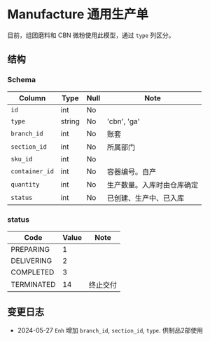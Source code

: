 # Manufacture 通用生产单

目前，组团磨料和 CBN 微粉使用此模型，通过 `type` 列区分。

结构
---------------------------------------------------------------------
### Schema
Column                              | Type      | Null | Note
------------------------------------|-----------|------|-------
`id`                                | int       | No   | 
`type`                              | string    | No   | 'cbn', 'ga'
`branch_id`                         | int       | No   | 账套
`section_id`                        | int       | No   | 所属部门
`sku_id`                            | int       | No   | 
`container_id`                      | int       | No   | 容器编号。自产
`quantity`                          | int       | No   | 生产数量。入库时由仓库确定
`status`                            | int       | No   | 已创建、生产中、已入库

### status
Code                    | Value  | Note
------------------------|--------|------------
PREPARING               |   1    | 
DELIVERING              |   2    | 
COMPLETED               |   3    | 
TERMINATED              |   14   | 终止交付

变更日志
--------------------------------------------------------------------------
- 2024-05-27 `Enh` 增加 `branch_id`, `section_id`, `type`. 供制品2部使用
